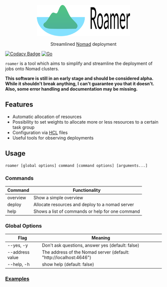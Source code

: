 <p align="center">
  <a href="https://github.com/felkr/roamer/">
    <img src="logo.svg" alt="Logo" width="300" height="100">
  </a>
  <p align="center">
    Streamlined <a href="https://github.com/hashicorp/nomad">Nomad</a> deployment
  </p>
</p>

[![Codacy Badge](https://app.codacy.com/project/badge/Grade/c15075cc8342480abe6bf67cd64e06f8)](https://www.codacy.com?utm_source=github.com\&utm_medium=referral\&utm_content=felkr/roamer\&utm_campaign=Badge_Grade) [![Go](https://github.com/felkr/roamer/actions/workflows/go.yml/badge.svg)](https://github.com/felkr/roamer/actions/workflows/go.yml)

`roamer` is a tool which aims to simplify and streamline the deployment of jobs onto Nomad clusters.


**This software is still in an early stage and should be considered alpha. While it shouldn't break anything, I can't guarantee you that it doesn't. Also, some error handling and documentation may be missing.**

## Features

*   Automatic allocation of resources
*   Possibility to set weights to allocate more or less resources to a certain task group
*   Configuration via [HCL](https://github.com/hashicorp/hcl) files
*   Useful tools for observing deployments

## Usage

    roamer [global options] command [command options] [arguments...]

### Commands

| Command  | Functionality                                    |
| -------- | ------------------------------------------------ |
| overview | Show a simple overview                           |
| deploy   | Allocate resources and deploy to a nomad server  |
| help     | Shows a list of commands or help for one command |

### Global Options

| Flag            | Meaning                                                            |
| --------------- | ------------------------------------------------------------------ |
| --yes, -y       | Don't ask questions, answer yes (default: false)                   |
| --address value | The address of the Nomad server (default: "http://localhost:4646") |
| --help, -h      | show help (default: false)                                         |

### [Examples](https://github.com/felkr/roamer/wiki/Basic-Example)
